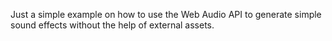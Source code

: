 Just a simple example on how to use the Web Audio API to generate simple sound effects without the help of external assets.